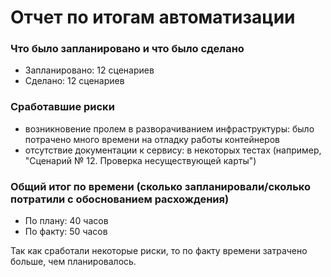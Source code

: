 # Отчет по итогам автоматизации

### Что было запланировано и что было сделано

* Запланировано: 12 сценариев
* Сделано: 12 сценариев

### Сработавшие риски

* возникновение пролем в разворачиванием инфраструктуры: было потрачено много времени на отладку работы контейнеров
* отсутствие документации к сервису: в некоторых тестах (например, "Сценарий № 12. Проверка несуществующей карты")

### Общий итог по времени (сколько запланировали/сколько потратили с обоснованием расхождения)

* По плану: 40 часов
* По факту: 50 часов

Так как сработали некоторые риски, то по факту времени затрачено больше, чем планировалось.

